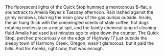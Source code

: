 The fluorescent lights of the Quick Stop hummed a monotonous B-flat, a soundtrack to Amelia Reyes's Tuesday afternoon.  Rain lashed against the grimy windows, blurring the neon glow of the gas pumps outside. Inside, the air hung thick with the commingled scents of stale coffee, hot dogs rotating endlessly on a metal spit, and the faintly chemical tang of cleaning fluid Amelia had used just minutes ago to wipe down the counter. The Quick Stop, perched precariously on the edge of Highway 17 just outside the sleepy town of Harmony Creek, Oregon, wasn't glamorous, but it paid the bills. And for Amelia, right now, that was enough.
